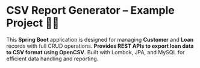 # CSV Report Generator – Example Project 🎯📄 

This **Spring Boot** application is designed for managing **Customer** and **Loan** records with full CRUD operations. **Provides REST APIs to export loan data to CSV format using OpenCSV**. Built with Lombok, JPA, and MySQL for efficient data handling and reporting.


